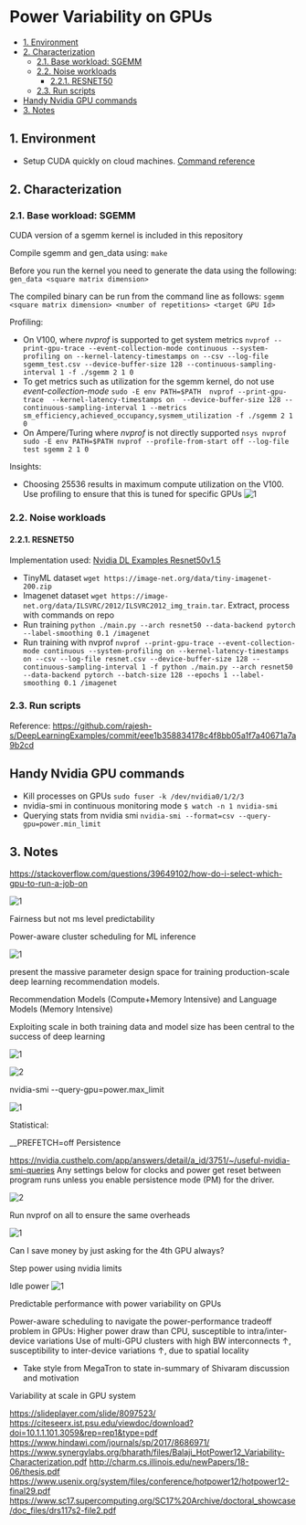 # Power Variability on GPUs

- [1. Environment](#1-environment)
- [2. Characterization](#2-characterization)
  - [2.1. Base workload: SGEMM](#21-base-workload-sgemm)
  - [2.2. Noise workloads](#22-noise-workloads)
    - [2.2.1. RESNET50](#221-resnet50)
  - [2.3. Run scripts](#23-run-scripts)
- [Handy Nvidia GPU commands](#handy-nvidia-gpu-commands)
- [3. Notes](#3-notes)

## 1. Environment

- Setup CUDA quickly on cloud machines. [Command reference](helper/install_cuda.sh)

## 2. Characterization

### 2.1. Base workload: SGEMM

CUDA version of a sgemm kernel is included in this repository

Compile sgemm and gen_data using:
```make```

Before you run the kernel you need to generate the data using the following:
````gen_data <square matrix dimension>````

The compiled binary can be run from the command line as follows:
`sgemm <square matrix dimension> <number of repetitions> <target GPU Id>`

Profiling:

- On V100, where _nvprof_ is supported to get system metrics ```nvprof --print-gpu-trace --event-collection-mode continuous --system-profiling on --kernel-latency-timestamps on --csv --log-file sgemm_test.csv --device-buffer-size 128 --continuous-sampling-interval 1 -f ./sgemm 2 1 0```
- To get metrics such as utilization for the sgemm kernel, do not use _event-collection-mode_ ```sudo -E env PATH=$PATH  nvprof --print-gpu-trace  --kernel-latency-timestamps on  --device-buffer-size 128 --continuous-sampling-interval 1 --metrics sm_efficiency,achieved_occupancy,sysmem_utilization -f ./sgemm 2 1 0```
- On Ampere/Turing where _nvprof_ is not directly supported ```nsys nvprof sudo -E env PATH=$PATH nvprof --profile-from-start off --log-file test sgemm 2 1 0```

Insights:

- Choosing 25536 results in maximum compute utilization on the V100. Use profiling to ensure that this is tuned for specific GPUs ![1](images/2022-04-29-18-45-59.png)

### 2.2. Noise workloads

#### 2.2.1. RESNET50

Implementation used: [Nvidia DL Examples Resnet50v1.5](https://github.com/NVIDIA/DeepLearningExamples/tree/master/PyTorch/Classification/ConvNets/resnet50v1.5#training-performance-benchmark)

- TinyML dataset ```wget https://image-net.org/data/tiny-imagenet-200.zip```
- Imagenet dataset ```wget https://image-net.org/data/ILSVRC/2012/ILSVRC2012_img_train.tar```. Extract, process with commands on repo
- Run training ```python ./main.py --arch resnet50 --data-backend pytorch --label-smoothing 0.1 /imagenet```
- Run training with nvprof ```nvprof --print-gpu-trace --event-collection-mode continuous --system-profiling on --kernel-latency-timestamps on --csv --log-file resnet.csv --device-buffer-size 128 --continuous-sampling-interval 1 -f python ./main.py --arch resnet50 --data-backend pytorch --batch-size 128 --epochs 1 --label-smoothing 0.1 /imagenet```

### 2.3. Run scripts

Reference:
https://github.com/rajesh-s/DeepLearningExamples/commit/eee1b358834178c4f8bb05a1f7a40671a7a9b2cd

## Handy Nvidia GPU commands

- Kill processes on GPUs ```sudo fuser -k /dev/nvidia0/1/2/3```
- nvidia-smi in continuous monitoring mode ```$ watch -n 1 nvidia-smi```
- Querying stats from nvidia smi ```nvidia-smi --format=csv --query-gpu=power.min_limit```

## 3. Notes

https://stackoverflow.com/questions/39649102/how-do-i-select-which-gpu-to-run-a-job-on

![1](images/2022-04-30-17-11-40.png)

Fairness but not ms level predictability

Power-aware cluster scheduling for ML inference

![1](images/2022-04-07-10-40-45.png)

present the massive parameter design space for training production-scale deep learning recommendation models.

Recommendation Models (Compute+Memory Intensive) and Language Models (Memory Intensive)

Exploiting scale in both training data and model size has been central to the success of deep learning

![1](images/2022-04-26-20-09-43.png)

![2](images/2022-04-26-20-10-02.png)

nvidia-smi --query-gpu=power.max_limit

![1](images/2022-04-29-17-11-56.png)

Statistical:

__PREFETCH=off
Persistence 

https://nvidia.custhelp.com/app/answers/detail/a_id/3751/~/useful-nvidia-smi-queries
Any settings below for clocks and power get reset between program runs unless you enable persistence mode (PM) for the driver.

![2](images/2022-04-30-13-56-09.png)

Run nvprof on all to ensure the same overheads

![1](images/2022-04-30-14-15-14.png)

Can I save money by just asking for the 4th GPU always?

Step power using nvidia limits

Idle power
![1](images/2022-04-30-16-04-55.png)

Predictable performance with power variability on GPUs

Power-aware scheduling to navigate the power-performance tradeoff problem in GPUs: 
Higher power draw than CPU, susceptible to intra/inter-device variations
Use of multi-GPU clusters with high BW interconnects ↑, susceptibility to inter-device variations ↑, due to spatial locality

- Take style from MegaTron to state in-summary of Shivaram discussion and motivation

Variability at scale in GPU system

https://slideplayer.com/slide/8097523/
https://citeseerx.ist.psu.edu/viewdoc/download?doi=10.1.1.101.3059&rep=rep1&type=pdf
https://www.hindawi.com/journals/sp/2017/8686971/
https://www.synergylabs.org/bharath/files/Balaji_HotPower12_Variability-Characterization.pdf
http://charm.cs.illinois.edu/newPapers/18-06/thesis.pdf
https://www.usenix.org/system/files/conference/hotpower12/hotpower12-final29.pdf
https://www.sc17.supercomputing.org/SC17%20Archive/doctoral_showcase/doc_files/drs117s2-file2.pdf